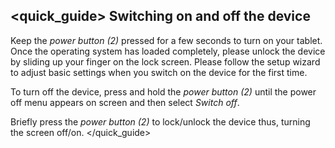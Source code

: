 ## <quick_guide> Switching on and off the device

Keep the *power button (2)* pressed for a few seconds to turn on your tablet. Once the operating system has loaded completely, please unlock the device by sliding up your finger on the lock screen. Please follow the setup wizard to adjust basic settings when you switch on the device for the first time.

To turn off the device, press and hold the *power button (2)* until the power off menu appears on screen and then select *Switch off*. 

Briefly press the *power button (2)* to lock/unlock the device thus, turning the screen off/on.
</quick_guide>
